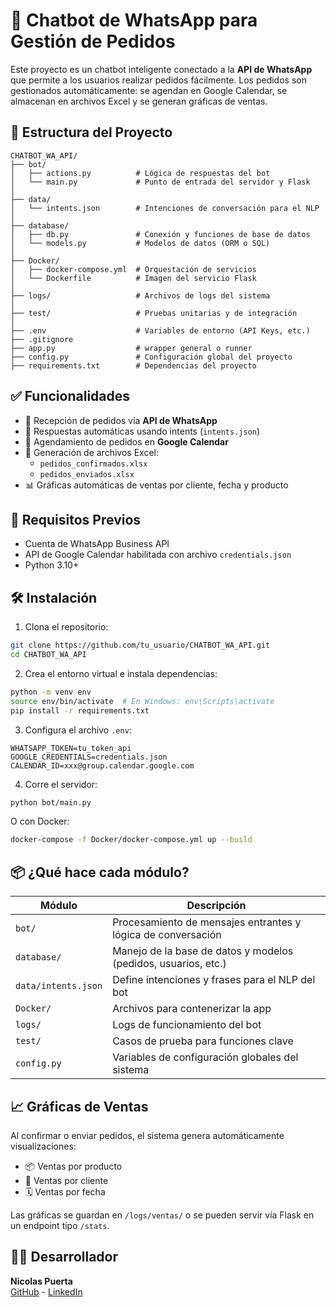 # 🤖 Chatbot de WhatsApp para Gestión de Pedidos

Este proyecto es un chatbot inteligente conectado a la **API de WhatsApp** que permite a los usuarios realizar pedidos fácilmente. Los pedidos son gestionados automáticamente: se agendan en Google Calendar, se almacenan en archivos Excel y se generan gráficas de ventas.

## 📁 Estructura del Proyecto

```
CHATBOT_WA_API/
├── bot/
│   ├── actions.py          # Lógica de respuestas del bot
│   └── main.py             # Punto de entrada del servidor y Flask
│
├── data/
│   └── intents.json        # Intenciones de conversación para el NLP
│
├── database/
│   ├── db.py               # Conexión y funciones de base de datos
│   └── models.py           # Modelos de datos (ORM o SQL)
│
├── Docker/
│   ├── docker-compose.yml  # Orquestación de servicios
│   └── Dockerfile          # Imagen del servicio Flask
│
├── logs/                   # Archivos de logs del sistema
│
├── test/                   # Pruebas unitarias y de integración
│
├── .env                    # Variables de entorno (API Keys, etc.)
├── .gitignore
├── app.py                  # wrapper general o runner
├── config.py               # Configuración global del proyecto
├── requirements.txt        # Dependencias del proyecto
```

## ✅ Funcionalidades

- 📲 Recepción de pedidos vía **API de WhatsApp**
- 🤖 Respuestas automáticas usando intents (`intents.json`)
- 📅 Agendamiento de pedidos en **Google Calendar**
- 📁 Generación de archivos Excel:
  - `pedidos_confirmados.xlsx`
  - `pedidos_enviados.xlsx`
- 📊 Gráficas automáticas de ventas por cliente, fecha y producto

## 🔧 Requisitos Previos

- Cuenta de WhatsApp Business API 
- API de Google Calendar habilitada con archivo `credentials.json`
- Python 3.10+

## 🛠️ Instalación

1. Clona el repositorio:

```bash
git clone https://github.com/tu_usuario/CHATBOT_WA_API.git
cd CHATBOT_WA_API
```

2. Crea el entorno virtual e instala dependencias:

```bash
python -m venv env
source env/bin/activate  # En Windows: env\Scripts\activate
pip install -r requirements.txt
```

3. Configura el archivo `.env`:

```
WHATSAPP_TOKEN=tu_token_api
GOOGLE_CREDENTIALS=credentials.json
CALENDAR_ID=xxx@group.calendar.google.com
```

4. Corre el servidor:

```bash
python bot/main.py
```

O con Docker:

```bash
docker-compose -f Docker/docker-compose.yml up --build
```

## 📦 ¿Qué hace cada módulo?

| Módulo         | Descripción |
|----------------|-------------|
| `bot/`         | Procesamiento de mensajes entrantes y lógica de conversación |
| `database/`    | Manejo de la base de datos y modelos (pedidos, usuarios, etc.) |
| `data/intents.json` | Define intenciones y frases para el NLP del bot |
| `Docker/`      | Archivos para contenerizar la app |
| `logs/`        | Logs de funcionamiento del bot |
| `test/`        | Casos de prueba para funciones clave |
| `config.py`    | Variables de configuración globales del sistema |

## 📈 Gráficas de Ventas

Al confirmar o enviar pedidos, el sistema genera automáticamente visualizaciones:

- 📦 Ventas por producto
- 👤 Ventas por cliente
- 🗓️ Ventas por fecha

Las gráficas se guardan en `/logs/ventas/` o se pueden servir vía Flask en un endpoint tipo `/stats`.


## 👨‍💻 Desarrollador

**Nicolas Puerta**  
[GitHub](https://github.com/NicolasPuerta) - [LinkedIn](https://www.linkedin.com/in/nicolas-puerta-207155231/)
